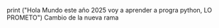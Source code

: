 print ("Hola Mundo este año 2025 voy a aprender a progra python, LO PROMETO")
Cambio de la nueva rama